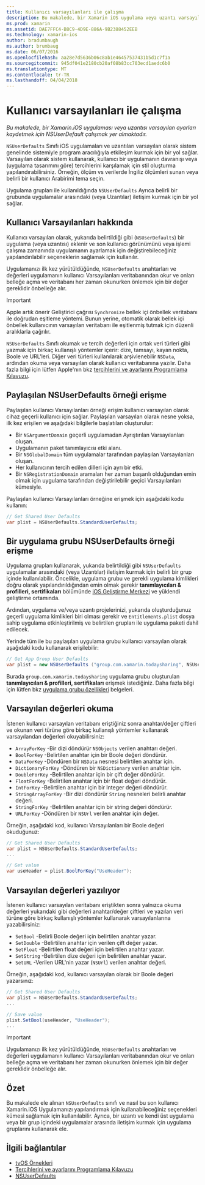 ```yaml
---
title: Kullanıcı varsayılanları ile çalışma
description: Bu makalede, bir Xamarin iOS uygulama veya uzantı varsayılan ayarları kaydetmek için NSUserDefault çalışmak yer almaktadır.
ms.prod: xamarin
ms.assetid: DAE7FFC4-B8C9-4D9E-886A-9B2388452EEB
ms.technology: xamarin-ios
author: bradumbaugh
ms.author: brumbaug
ms.date: 06/07/2016
ms.openlocfilehash: aa28e7d5636b06c8ab1e46457537431b5d1c7f1a
ms.sourcegitcommit: 945df041e2180cb20af08b83cc703ecd1aedc6b0
ms.translationtype: MT
ms.contentlocale: tr-TR
ms.lasthandoff: 04/04/2018
---
```

# <a name="working-with-user-defaults"></a>Kullanıcı varsayılanları ile çalışma

_Bu makalede, bir Xamarin.iOS uygulaması veya uzantısı varsayılan ayarları kaydetmek için NSUserDefault çalışmak yer almaktadır._


`NSUserDefaults` Sınıfı iOS uygulamaları ve uzantıları varsayılan olarak sistem genelinde sistemiyle program aracılığıyla etkileşim kurmak için bir yol sağlar. Varsayılan olarak sistem kullanarak, kullanıcı bir uygulamanın davranışı veya (uygulama tasarımını göre) tercihlerini karşılamak için stil oluşturma yapılandırabilirsiniz. Örneğin, ölçüm vs verilerde İngiliz ölçümleri sunan veya belirli bir kullanıcı Arabirimi tema seçin.

Uygulama grupları ile kullanıldığında `NSUserDefaults` Ayrıca belirli bir grubunda uygulamalar arasındaki (veya Uzantılar) iletişim kurmak için bir yol sağlar.

<a name="About-User-Defaults" />

## <a name="about-user-defaults"></a>Kullanıcı Varsayılanları hakkında

Kullanıcı varsayılan olarak, yukarıda belirtildiği gibi (`NSUserDefaults`) bir uygulama (veya uzantısı) eklenir ve son kullanıcı görünümünü veya işlemi çalışma zamanında uygulamanın ayarlamak için değiştirebileceğiniz yapılandırılabilir seçeneklerin sağlamak için kullanılır.

Uygulamanızı ilk kez yürütüldüğünde, `NSUserDefaults` anahtarları ve değerleri uygulamanın kullanıcı Varsayılanları veritabanından okur ve onları belleğe açma ve veritabanı her zaman okunurken önlemek için bir değer gereklidir önbelleğe alır. 

> [!IMPORTANT]
> Apple artık önerir Geliştirici çağrısı `Synchronize` bellek içi önbellek veritabanı ile doğrudan eşitleme yöntemi. Bunun yerine, otomatik olarak bellek içi önbellek kullanıcının varsayılan veritabanı ile eşitlenmiş tutmak için düzenli aralıklarla çağrılır.

`NSUserDefaults` Sınıfı okumak ve tercih değerleri için ortak veri türleri gibi yazmak için birkaç kullanışlı yöntemler içerir: dize, tamsayı, kayan nokta, Boole ve URL'leri. Diğer veri türleri kullanılarak arşivlenebilir `NSData`, ardından okuma veya varsayılan olarak kullanıcı veritabanına yazılır. Daha fazla bilgi için lütfen Apple'nın bkz [tercihlerini ve ayarlarını Programlama Kılavuzu](https://developer.apple.com/library/mac/documentation/Cocoa/Conceptual/UserDefaults/Introduction/Introduction.html#//apple_ref/doc/uid/10000059i).

<a name="Accessing-the-Shared-NSUserDefaults-Instance" />

## <a name="accessing-the-shared-nsuserdefaults-instance"></a>Paylaşılan NSUserDefaults örneği erişme 

Paylaşılan kullanıcı Varsayılanları örneği erişim kullanıcı varsayılan olarak cihaz geçerli kullanıcı için sağlar. Paylaşılan varsayılan olarak nesne yoksa, ilk kez erişilen ve aşağıdaki bilgilerle başlatılan oluşturulur:

- Bir `NSArgumentDomain` geçerli uygulamadan Ayrıştırılan Varsayılanları oluşan.
- Uygulamanın paket tanımlayıcısı etki alanı.
- Bir `NSGlobalDomain` tüm uygulamalar tarafından paylaşılan Varsayılanları oluşan.
- Her kullanıcının tercih edilen dilleri için ayrı bir etki.
- Bir `NSRegistrationDomain` aramaları her zaman başarılı olduğundan emin olmak için uygulama tarafından değiştirilebilir geçici Varsayılanları kümesiyle.

Paylaşılan kullanıcı Varsayılanları örneğine erişmek için aşağıdaki kodu kullanın:

```csharp
// Get Shared User Defaults
var plist = NSUserDefaults.StandardUserDefaults;
```

<a name="Accessing-an-App-Group-NSUserDefaults-Instance" />

## <a name="accessing-an-app-group-nsuserdefaults-instance"></a>Bir uygulama grubu NSUserDefaults örneği erişme

Uygulama grupları kullanarak, yukarıda belirtildiği gibi `NSUserDefaults` uygulamalar arasındaki (veya Uzantılar) iletişim kurmak için belirli bir grup içinde kullanılabilir. Öncelikle, uygulama grubu ve gerekli uygulama kimlikleri doğru olarak yapılandırıldığından emin olmak gerekir **tanımlayıcıları & profilleri, sertifikaları** bölümünde [iOS Geliştirme Merkezi](https://developer.apple.com/devcenter/ios/) ve yüklendi geliştirme ortamında.

Ardından, uygulama ve/veya uzantı projelerinizi, yukarıda oluşturduğunuz geçerli uygulama kimlikleri biri olması gerekir ve `Entitlements.plist` dosya sahip uygulama etkinleştirilmiş ve belirtilen grupları ile uygulama paketi dahil edilecek.

Yerinde tüm ile bu paylaşılan uygulama grubu kullanıcı varsayılan olarak aşağıdaki kodu kullanarak erişilebilir:

```csharp
// Get App Group User Defaults
var plist = new NSUserDefaults ("group.com.xamarin.todaysharing", NSUserDefaultsType.SuiteName);
```

Burada `group.com.xamarin.todaysharing` uygulama grubu oluşturulan **tanımlayıcıları & profilleri, sertifikaları** erişmek istediğiniz. Daha fazla bilgi için lütfen bkz [uygulama grubu özellikleri](~/ios/deploy-test/provisioning/capabilities/app-groups-capabilities.md) belgeleri.

<a name="Reading-Default-Values" />

## <a name="reading-default-values"></a>Varsayılan değerleri okuma

İstenen kullanıcı varsayılan veritabanı eriştiğiniz sonra anahtar/değer çiftleri ve okunan veri türüne göre birkaç kullanışlı yöntemler kullanarak varsayılandan değerleri okuyabilirsiniz:

- `ArrayForKey` -Bir dizi döndürür `NSObjects` verilen anahtarı değeri.
- `BoolForKey` -Belirtilen anahtar için bir Boole değeri döndürür.
- `DataForKey` -Döndüren bir `NSData` nesnesi belirtilen anahtar için.
- `DictionaryForKey` -Döndüren bir `NSDictionary` verilen anahtar için.
- `DoubleForKey` -Belirtilen anahtar için bir çift değer döndürür.
- `FloatForKey` -Belirtilen anahtar için bir float değeri döndürür.
- `IntForKey` -Belirtilen anahtar için bir Integer değeri döndürür.
- `StringArrayForKey` -Bir dizi döndürür `String` nesneleri belirli anahtar değeri.
- `StringForKey` -Belirtilen anahtar için bir string değeri döndürür.
- `URLForKey` -Döndüren bir `NSUrl` verilen anahtar için değer.

Örneğin, aşağıdaki kod, kullanıcı Varsayılanları bir Boole değeri okuduğunuz:

```csharp
// Get Shared User Defaults
var plist = NSUserDefaults.StandardUserDefaults;
...

// Get value
var useHeader = plist.BoolForKey("UseHeader");

```

<a name="Writing-Default-Values" />

## <a name="writing-default-values"></a>Varsayılan değerleri yazılıyor

İstenen kullanıcı varsayılan veritabanı eriştikten sonra yalnızca okuma değerleri yukarıdaki gibi değerleri anahtar/değer çiftleri ve yazılan veri türüne göre birkaç kullanışlı yöntemler kullanarak varsayılanlarına yazabilirsiniz:

- `SetBool` -Belirli Boole değeri için belirtilen anahtar yazar.
- `SetDouble` -Belirtilen anahtar için verilen çift değer yazar.
- `SetFloat` -Belirtilen float değeri için belirtilen anahtar yazar.
- `SetString` -Belirtilen dize değeri için belirtilen anahtar yazar.
- `SetURL` -Verilen URL'nin yazar (`NSUrl`) verilen anahtar değeri.

Örneğin, aşağıdaki kod, kullanıcı varsayılan olarak bir Boole değeri yazarsınız:

```csharp
// Get Shared User Defaults
var plist = NSUserDefaults.StandardUserDefaults;
...

// Save value
plist.SetBool(useHeader, "UseHeader");
...

```

> [!IMPORTANT]
> Uygulamanızı ilk kez yürütüldüğünde, `NSUserDefaults` anahtarları ve değerleri uygulamanın kullanıcı Varsayılanları veritabanından okur ve onları belleğe açma ve veritabanı her zaman okunurken önlemek için bir değer gereklidir önbelleğe alır.



<a name="Summary" />

## <a name="summary"></a>Özet

Bu makalede ele alınan `NSUserDefaults` sınıfı ve nasıl bu son kullanıcı Xamarin.iOS Uygulamanızı yapılandırmak için kullanabileceğiniz seçenekleri kümesi sağlamak için kullanılabilir. Ayrıca, bir uzantı ve kendi üst uygulama veya bir grup içindeki uygulamalar arasında iletişim kurmak için uygulama gruplarını kullanarak ele.


## <a name="related-links"></a>İlgili bağlantılar

- [tvOS Örnekleri](https://developer.xamarin.com/samples/tvos/all/)
- [Tercihlerini ve ayarlarını Programlama Kılavuzu](https://developer.apple.com/library/mac/documentation/Cocoa/Conceptual/UserDefaults/Introduction/Introduction.html#//apple_ref/doc/uid/10000059i)
- [NSUserDefaults](https://developer.apple.com/library/mac/documentation/Cocoa/Reference/Foundation/Classes/NSUserDefaults_Class/#//apple_ref/doc/constant_group/NSUserDefaults_Domains)
